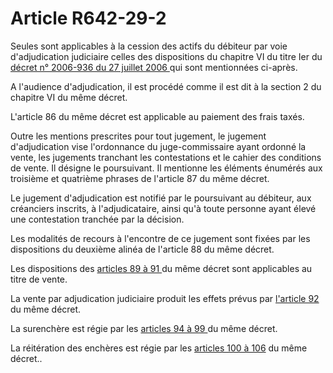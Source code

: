# Article R642-29-2

<p>Seules sont applicables à la cession des actifs du débiteur par voie d'adjudication judiciaire celles des dispositions du chapitre VI du titre Ier du <a href='/affichTexte.do?cidTexte=JORFTEXT000000607545&categorieLien=cid'>décret n° 2006-936 du 27 juillet 2006 </a>qui sont mentionnées ci-après.</p><p>A l'audience d'adjudication, il est procédé comme il est dit à la section 2 du chapitre VI du même décret.</p><p>L'article 86 du même décret est applicable au paiement des frais taxés. </p><p>Outre les mentions prescrites pour tout jugement, le jugement d'adjudication vise l'ordonnance du juge-commissaire ayant ordonné la vente, les jugements tranchant les contestations et le cahier des conditions de vente. Il désigne le poursuivant. Il mentionne les éléments énumérés aux troisième et quatrième phrases de l'article 87 du même décret. </p><p>Le jugement d'adjudication est notifié par le poursuivant au débiteur, aux créanciers inscrits, à l'adjudicataire, ainsi qu'à toute personne ayant élevé une contestation tranchée par la décision. </p><p>Les modalités de recours à l'encontre de ce jugement sont fixées par les dispositions du deuxième alinéa de l'article 88 du même décret. </p><p>Les dispositions des <a href='/affichTexteArticle.do?cidTexte=JORFTEXT000000607545&idArticle=LEGIARTI000006286642&dateTexte=&categorieLien=cid' title='Décret n°2006-936 du 27 juillet 2006 - art. 89 (V)'>articles 89 à 91 </a>du même décret sont applicables au titre de vente. </p><p>La vente par adjudication judiciaire produit les effets prévus par <a href='/affichTexteArticle.do?cidTexte=JORFTEXT000000607545&idArticle=LEGIARTI000006286646&dateTexte=&categorieLien=cid' title='Décret n°2006-936 du 27 juillet 2006 - art. 92 (V)'>l'article 92 </a>du même décret. </p><p>La surenchère est régie par les <a href='/affichTexteArticle.do?cidTexte=JORFTEXT000000607545&idArticle=LEGIARTI000006286648&dateTexte=&categorieLien=cid' title='Décret n°2006-936 du 27 juillet 2006 - art. 94 (V)'>articles 94 à 99 </a>du même décret. </p><p>La réitération des enchères est régie par les <a href='/affichTexteArticle.do?cidTexte=JORFTEXT000000607545&idArticle=LEGIARTI000006286655&dateTexte=&categorieLien=cid' title='Décret n°2006-936 du 27 juillet 2006 - art. 100 (V)'>articles 100 à 106</a> du même décret..</p>